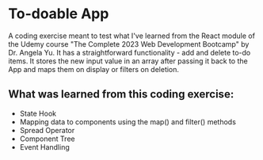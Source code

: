 # To-doable App

A coding exercise meant to test what I've learned from the React module of the Udemy course "The Complete 2023 Web Development Bootcamp" by Dr. Angela Yu. It has a straightforward functionality - add and delete to-do items. It stores the new input value in an array after passing it back to the App and maps them on display or filters on deletion.

## What was learned from this coding exercise:
* State Hook
* Mapping data to components using the map() and filter() methods
* Spread Operator
* Component Tree
* Event Handling